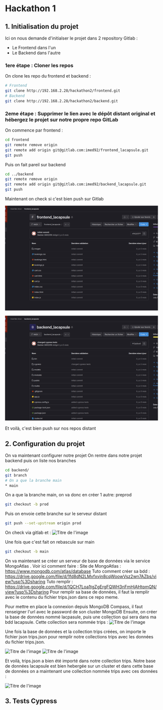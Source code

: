 # Hackathon 1

## 1. Initialisation du projet

Ici on nous demande d'initialser le projet dans 2 repository Gitlab :
- Le Frontend dans l'un
- Le Backend dans l'autre

### 1ere étape : Cloner les repos

On clone les repo du frontend et backend :
```bash
# Frontend
git clone http://192.168.2.28/hackathon2/frontend.git
# Backend
git clone http://192.168.2.28/hackathon2/backend.git
```

### 2eme étape : Supprimer le lien avec le dépôt distant original et hébergez le projet sur notre propre repo GitLab

On commence par frontend :
```bash
cd frontend
git remote remove origin
git remote add origin git@gitlab.com:imed92/frontend_lacapsule.git
git push 
``` 
Puis on fait pareil sur backend
```bash
cd ../backend
git remote remove origin
git remote add origin git@gitlab.com:imed92/backend_lacapsule.git
git push 
``` 
Maintenant on check si c'est bien push sur Gitlab

![](./Frontendgitlab.png "Titre de l'image")

![](./Backendgitlab.png "Titre de l'image")

Et voilà, c'est bien push sur nos repos distant

## 2. Configuration du projet
On va maintenant configurer notre projet
On rentre dans notre projet backend puis on liste nos branches

```bash
cd backend/
git branch
# On a que la branche main
* main
```

On a que la branche main, on va donc en créer 1 autre: preprod
```bash
git checkout -b prod
```
Puis on envoie cette branche sur le serveur distant
```bash
git push --set-upstream origin prod
```
On check via gitlab et :
![](/push_prod.png "Titre de l'image")

Une fois que c'est fait on rebascule sur main
```bash
git checkout -b main
```

On va maintenant se créer un serveur de base de données via le service MongoAtlas .
Voir ici comment faire :
Site de MongoAtlas : https://www.mongodb.com/atlas/database
Tuto comment créer sa bdd : https://drive.google.com/file/d/1fd8dN2LMvfxvjn8cqWoowVsz2wn7AZbs/view?usp%3Dsharing
Tuto remplir : https://drive.google.com/file/d/1QCH7Loa1tgZgErgFQWH3nFmHjAHtpmQN/view?usp%3Dsharing
Pour remplir sa base de données, il faut la remplir avec le contenu du fichier trips.json dans ce repo meme.

Pour mettre en place la connexion depuis MongoDB Compass, il faut renseigner l'url avec le password de son cluster MongoDB 
Ensuite, on créer la base de données nommé lacpasule, puis une collection qui sera dans ma bdd lacapsule. Cette collection sera nommée trips :
![](/mongopomapss.png "Titre de l'image")

Une fois la base de données et la collection trips créées, on importe le fichier json trips.json pour remplir notre collections trips avec les données du fichier trips.json.

![](/import_trips.png "Titre de l'image")
![](/importtrips.png "Titre de l'image")

Et voilà, trips.json a bien été importé dans notre collection trips.
Notre base de données lacapsule est bien hebergée sur un cluster et dans cette base de données on a maintenant une collection nommée trips avec ces données :

![](/donnees.png "Titre de l'image")

## 3. Tests Cypress
